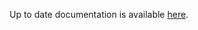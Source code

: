 <!-- DO NOT EDIT THIS FILE MANUALLY  -->
<!-- Please read the https://github.com/linuxserver/docker-webtop/blob/ubuntu-mate/.github/CONTRIBUTING.md -->

Up to date documentation is available [here](https://github.com/linuxserver/docker-webtop/blob/master/README.md).
